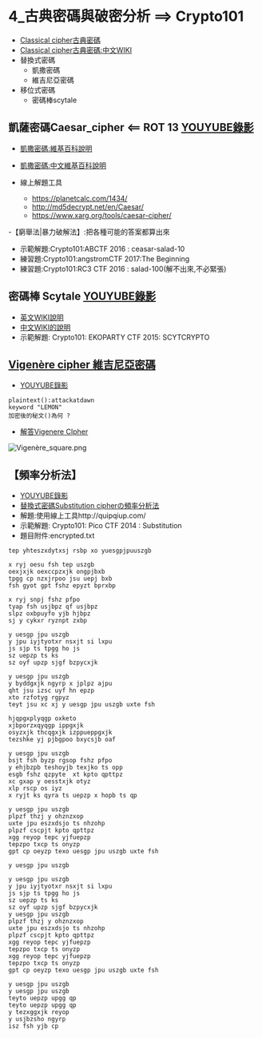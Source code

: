# 4_古典密碼與破密分析 ==>  Crypto101

- [Classical cipher古典密碼](https://en.wikipedia.org/wiki/Classical_cipher)
- [Classical cipher古典密碼:中文WIKI](https://zh.wikipedia.org/wiki/%E5%8F%A4%E5%85%B8%E5%AF%86%E7%A2%BC)
- 替換式密碼
  - 凱撒密碼
  - 維吉尼亞密碼
- 移位式密碼
  - 密碼棒scytale 

## 凱薩密碼Caesar_cipher  <== ROT 13 [YOUYUBE錄影]()
- [凱撒密碼:維基百科說明](https://en.wikipedia.org/wiki/Caesar_cipher)
- [凱撒密碼:中文維基百科說明](https://zh.wikipedia.org/wiki/凱撒密碼)

- 線上解題工具
  - https://planetcalc.com/1434/
  - http://md5decrypt.net/en/Caesar/
  - https://www.xarg.org/tools/caesar-cipher/

-【窮舉法|暴力破解法】:把各種可能的答案都算出來
- 示範解題:Crypto101:ABCTF 2016 : ceasar-salad-10
- 練習題:Crypto101:angstromCTF 2017:The Beginning
- 練習題:Crypto101:RC3 CTF 2016 : salad-100(解不出來,不必緊張)

## 密碼棒 Scytale [YOUYUBE錄影]()
- [英文WIKI說明](https://en.wikipedia.org/wiki/Scytale)
- [中文WIKI的說明](https://zh.m.wikipedia.org/zh-tw/%E5%AF%86%E7%A2%BC%E6%A3%92)
- 示範解題: Crypto101: EKOPARTY CTF 2015: SCYTCRYPTO


## [Vigenère cipher 維吉尼亞密碼](https://en.wikipedia.org/wiki/Vigen%C3%A8re_cipher)
- [YOUYUBE錄影]()
```
plaintext():attackatdawn
keyword "LEMON"
加密後的秘文()為何 ?
```
- [解答Vigenere CIpher](https://www.youtube.com/watch?v=SkJcmCaHqS0)

![Vigenère_square.png](Vigenère_square.png)

## 【頻率分析法】
- [YOUYUBE錄影]()
- [替換式密碼Substitution cipherの頻率分析法](https://zh.wikipedia.org/wiki/%E9%A2%91%E7%8E%87%E5%88%86%E6%9E%90)
- 解題:使用線上工具http://quipqiup.com/
- 示範解題: Crypto101: Pico CTF 2014 : Substitution
- 題目附件:encrypted.txt
```
tep yhteszxdytxsj rsbp xo yuesgpjpuuszgb

x ryj oesu fsh tep uszgb
oexjxjk oexccpzxjk ongpjbxb
tpgg cp nzxjrpoo jsu uepj bxb
fsh gyot gpt fshz epyzt bprxbp

x ryj snpj fshz pfpo
tyap fsh usjbpz qf usjbpz
slpz oxbpuyfo yjb hjbpz
sj y cykxr ryznpt zxbp

y uesgp jpu uszgb
y jpu iyjtyotxr nsxjt si lxpu
js sjp ts tpgg ho js
sz uepzp ts ks
sz oyf upzp sjgf bzpycxjk

y uesgp jpu uszgb
y byddgxjk ngyrp x jplpz ajpu
qht jsu izsc uyf hn epzp
xto rzfotyg rgpyz
teyt jsu xc xj y uesgp jpu uszgb uxte fsh

hjqpgxplyqgp oxketo
xjbporzxqyqgp ippgxjk
osyzxjk thcqgxjk izppueppgxjk
tezshke yj pjbgpoo bxycsjb oaf

y uesgp jpu uszgb
bsjt fsh byzp rgsop fshz pfpo
y ehjbzpb teshoyjb texjko ts opp
esgb fshz qzpyte  xt kpto qpttpz
xc gxap y oesstxjk otyz
xlp rscp os iyz
x ryjt ks qyra ts uepzp x hopb ts qp

y uesgp jpu uszgb
plpzf thzj y ohznzxop
uxte jpu eszxdsjo ts nhzohp
plpzf cscpjt kpto qpttpz
xgg reyop tepc yjfuepzp
tepzpo txcp ts onyzp
gpt cp oeyzp texo uesgp jpu uszgb uxte fsh

y uesgp jpu uszgb

y uesgp jpu uszgb
y jpu iyjtyotxr nsxjt si lxpu
js sjp ts tpgg ho js
sz uepzp ts ks
sz oyf upzp sjgf bzpycxjk
y uesgp jpu uszgb
plpzf thzj y ohznzxop
uxte jpu eszxdsjo ts nhzohp
plpzf cscpjt kpto qpttpz
xgg reyop tepc yjfuepzp
tepzpo txcp ts onyzp
xgg reyop tepc yjfuepzp
tepzpo txcp ts onyzp
gpt cp oeyzp texo uesgp jpu uszgb uxte fsh

y uesgp jpu uszgb
y uesgp jpu uszgb
teyto uepzp upgg qp
teyto uepzp upgg qp
y tezxggxjk reyop
y usjbzsho ngyrp
isz fsh yjb cp
```

